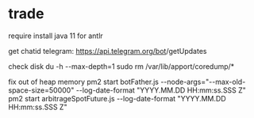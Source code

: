 # trade

require install java 11 for antlr

get chatid telegram:
https://api.telegram.org/bot<YourBOTToken>/getUpdates

check disk 
du -h --max-depth=1
sudo rm /var/lib/apport/coredump/*


fix out of heap memory
pm2 start botFather.js --node-args="--max-old-space-size=50000" --log-date-format "YYYY.MM.DD HH:mm:ss.SSS Z"
pm2 start arbitrageSpotFuture.js --log-date-format "YYYY.MM.DD HH:mm:ss.SSS Z"